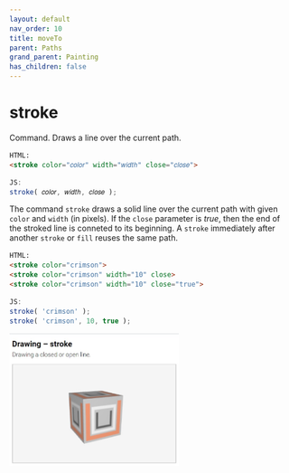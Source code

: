 ```yaml
---
layout: default
nav_order: 10
title: moveTo
parent: Paths
grand_parent: Painting
has_children: false
---
```


# stroke

Command. Draws a line over the current path.

```html
HTML:
<stroke color="𝑐𝑜𝑙𝑜𝑟" width="𝑤𝑖𝑑𝑡ℎ" close="𝑐𝑙𝑜𝑠𝑒">
```
```js
JS:
stroke( 𝑐𝑜𝑙𝑜𝑟, 𝑤𝑖𝑑𝑡ℎ, 𝑐𝑙𝑜𝑠𝑒 );
```

The command `stroke` draws a solid line over the current path with given `color`
and `width` (in pixels). If the `close` parameter is *true*, then the end of the stroked line is conneted to its beginning. A `stroke` immediately after another `stroke` or `fill` reuses the same path.

```html
HTML:
<stroke color="crimson">
<stroke color="crimson" width="10" close>
<stroke color="crimson" width="10" close="true">
```
```js
JS:
stroke( 'crimson' );
stroke( 'crimson', 10, true );
```

[<kbd><img src="../../examples/snapshots/drawing-stroke.jpg" width="300"></kbd>](../../examples/drawing-stroke.html)
